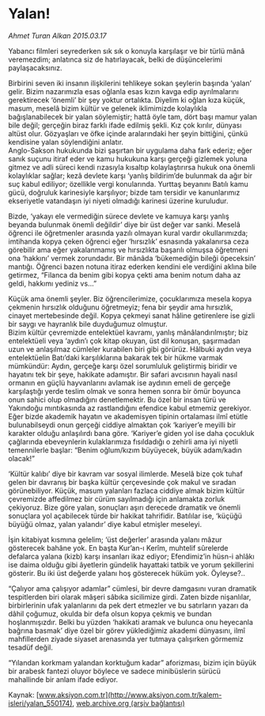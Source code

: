 # Yalan!

*Ahmet Turan Alkan 2015.03.17*

<div class="pNewsDetailMainContent" itemprop="articleBody">
 <p>
  Yabancı filmleri seyrederken sık sık o konuyla karşılaşır ve bir türlü mânâ veremezdim; anlatınca siz de hatırlayacak, belki de düşüncelerimi paylaşacaksınız.
 </p>
 <p>
  Birbirini seven iki insanın ilişkilerini tehlikeye sokan şeylerin başında ‘yalan’ gelir. Bizim nazarımızla esas oğlanla esas kızın kavga edip ayrılmalarını gerektirecek ‘önemli’ bir şey yoktur ortalıkta. Diyelim ki oğlan kıza küçük, masum, meselâ bizim kültür ve gelenek iklimimizde kolaylıkla bağışlanabilecek bir yalan söylemiştir; hattâ öyle tam, dört başı mamur yalan bile değil; gerçeğin biraz farklı ifade edilmiş şekli. Kız çok kırılır, dünyası altüst olur. Gözyaşları ve öfke içinde aralarındaki her şeyin bittiğini, çünkü kendisine yalan söylendiğini anlatır.
  <br>
   Anglo-Sakson hukukunda bizi şaşırtan bir uygulama daha fark ederiz; eğer sanık suçunu itiraf eder ve kamu hukukuna karşı gerçeği gizlemek yoluna gitmez ve adli süreci kendi rızasıyla kısaltıp kolaylaştırırsa hukuk ona önemli kolaylıklar sağlar; kezâ devlete karşı ‘yanlış bildirim’de bulunmak da ağır bir suç kabul ediliyor; özellikle vergi konularında. Yurttaş beyanını Batılı kamu gücü, doğruluk karinesiyle karşılıyor; bizde tam tersidir ve kanunlarımız ekseriyetle vatandaşın iyi niyeti olmadığı karinesi üzerine kuruludur.
  </br>
 </p>
 <p>
  Bizde, ‘yakayı ele vermediğin sürece devlete ve kamuya karşı yanlış beyanda bulunmak önemli değildir’ diye bir üst değer var sanki. Meselâ öğrenci ile öğretmenler arasında yazılı olmayan kural vardır okullarımızda; imtihanda kopya çeken öğrenci eğer ‘hırsızlık’ esnasında yakalanırsa ceza görebilir ama eğer yakalanmamış ve hırsızlıkta başarılı olmuşsa öğretmeni ona ‘hakkını’ vermek zorundadır. Bir mânâda ‘bükemediğin bileği öpeceksin’ mantığı. Öğrenci bazen notuna itiraz ederken kendini ele verdiğini aklına bile getirmez, “Filanca da benim gibi kopya çekti ama benim notum daha az geldi, hakkımı yediniz vs...”
 </p>
 <p>
  Küçük ama önemli şeyler. Biz öğrencilerimize, çocuklarımıza mesela kopya çekmenin hırsızlık olduğunu öğretmeyiz; fena bir şeydir ama hırsızlık, cinayet mertebesinde değil. Kopya çekmeyi sanat hâline getirenlere ise gizli bir saygı ve hayranlık bile duyduğumuz olmuştur.
  <br>
   Bizim kültür çevremizde entelektüel kavramı, yanlış mânâlandırılmıştır; biz entelektüeli veya ‘aydın’ı çok kitap okuyan, üst dil konuşan, şaşırmadan uzun ve anlaşılmaz cümleler kurabilen biri gibi görürüz. Hâlbuki aydın veya entelektüelin Batı’daki karşılıklarına bakarak tek bir hükme varmak mümkündür: Aydın, gerçeğe karşı özel sorumluluk geliştirmiş biridir ve hayatını tek bir şeye, hakikate adamıştır. Bir safari avcısının hayali nasıl ormanın en güçlü hayvanlarını avlamak ise aydının emeli de gerçeğe karşılaştığı yerde teslim olmak ve sonra hemen sonra bir ömür boyunca onun sahici olup olmadığını denetlemektir. Bu özel bir insan türü ve Yakındoğu mıntıkasında az rastlandığını efendice kabul etmemiz gerekiyor. Eğer bizde akademik hayatın ve akademisyen tipinin ortalaması ilmî etütle bulunabilseydi onun gerçeği ciddiye almaktan çok ‘kariyer’e meyilli bir karakter olduğu anlaşılırdı bana göre. ‘Kariyer’e giden yol ise daha çocukluk çağlarında ebeveynlerin kulaklarımıza fısıldadığı o zehirli ama iyi niyetli temennilerle başlar: “Benim oğlum/kızım büyüyecek, büyük adam/kadın olacak!”
  </br>
 </p>
 <p>
  ‘Kültür kalıbı’ diye bir kavram var sosyal ilimlerde. Meselâ bize çok tuhaf gelen bir davranış bir başka kültür çerçevesinde çok makul ve sıradan görünebiliyor. Küçük, masum yalanları fazlaca ciddiye almak bizim kültür çevremizde affedilmez bir cürüm sayılmadığı için anlamakta zorluk çekiyoruz. Bize göre yalan, sonuçları aşırı derecede dramatik ve önemli sonuçlara yol açabilecek türde bir hakikat tahrifidir. Batılılar ise, ‘küçüğü büyüğü olmaz, yalan yalandır’ diye kabul etmişler meseleyi.
 </p>
 <p>
  İşin kitabiyat kısmına gelelim; ‘üst değerler’ arasında yalanı mâzur gösterecek bahâne yok. En başta Kur’an-ı Kerîm, muhtelif sûrelerde defalarca yalana (kizb) karşı insanları ikaz ediyor; Efendimiz’in hüsn-i ahlâkı ise daima olduğu gibi âyetlerin gündelik hayattaki tatbik ve yorum şekillerini gösterir. Bu iki üst değerde yalanı hoş gösterecek hüküm yok. Öyleyse?..
 </p>
 <p>
  “Çalıyor ama çalışıyor adamlar” cümlesi, bir devre damgasını vuran dramatik tespitlerden biri olarak mâşeri sâbıka sicilimize girdi. Zaten bizde nişanlılar, birbirlerinin ufak yalanlarını da pek dert etmezler ve bu satırların yazarı da dâhil çoğumuz, okulda bir defa olsun kopya çekmiş ve bundan hoşlanmışızdır. Belki bu yüzden ‘hakikati aramak ve bulunca onu heyecanla bağrına basmak’ diye özel bir görev yüklediğimiz akademi dünyasını, ilmî mahfillerden ziyade siyaset arenasında yer tutmaya çalışırken görmemiz tesadüf değil.
 </p>
 <p>
  “Yılandan korkmam yalandan korktuğum kadar” aforizması, bizim için büyük bir arabesk fantezi oluyor böylece ve sadece minibüslerin sürücü mahallinde bir anlam ifade ediyor.
 </p>
</div>


Kaynak: [www.aksiyon.com.tr](http://www.aksiyon.com.tr/kalem-isleri/yalan_550174), [web.archive.org (arşiv bağlantısı)](http://web.archive.org/web/20150707094634/http://www.aksiyon.com.tr/kalem-isleri/yalan_550174)
